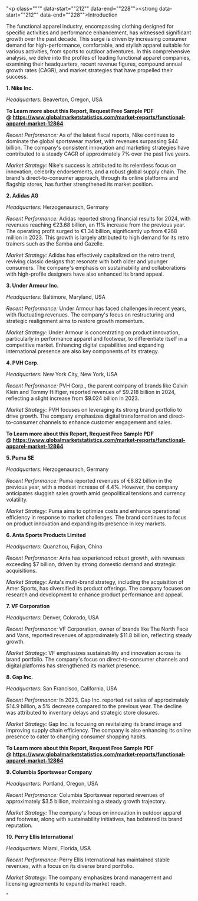 "<p class="""" data-start=""212"" data-end=""228""><strong data-start=""212"" data-end=""228"">Introduction</strong></p>
<p class="""" data-start=""230"" data-end=""387""><span class=""relative -mx-px my-[-0.2rem] rounded-sm px-px py-[0.2rem]"">The functional apparel industry, encompassing clothing designed for specific activities and performance enhancement, has witnessed significant growth over the past decade.</span> <span class=""relative -mx-px my-[-0.2rem] rounded-sm px-px py-[0.2rem]"">This surge is driven by increasing consumer demand for high-performance, comfortable, and stylish apparel suitable for various activities, from sports to outdoor adventures.</span> <span class=""relative -mx-px my-[-0.2rem] rounded-sm px-px py-[0.2rem]"">In this comprehensive analysis, we delve into the profiles of leading functional apparel companies, examining their headquarters, recent revenue figures, compound annual growth rates (CAGR), and market strategies that have propelled their success.</span></p>
<p class="""" data-start=""389"" data-end=""405""><strong data-start=""389"" data-end=""405"">1. Nike Inc.</strong></p>
<p class="""" data-start=""407"" data-end=""504""><em data-start=""407"" data-end=""422"">Headquarters:</em> <span class=""relative -mx-px my-[-0.2rem] rounded-sm px-px py-[0.2rem]"">Beaverton, Oregon, USA</span></p>
<p class="""" data-start=""407"" data-end=""504""><strong>To Learn more about this Report, Request Free Sample PDF @&nbsp;<a href=""https://www.globalmarketstatistics.com/market-reports/functional-apparel-market-12864"">https://www.globalmarketstatistics.com/market-reports/functional-apparel-market-12864</a></strong></p>
<p class="""" data-start=""506"" data-end=""647""><em data-start=""506"" data-end=""527"">Recent Performance:</em> <span class=""relative -mx-px my-[-0.2rem] rounded-sm px-px py-[0.2rem]"">As of the latest fiscal reports, Nike continues to dominate the global sportswear market, with revenues surpassing $44 billion.</span> <span class=""relative -mx-px my-[-0.2rem] rounded-sm px-px py-[0.2rem]"">The company's consistent innovation and marketing strategies have contributed to a steady CAGR of approximately 7% over the past five years.</span></p>
<p class="""" data-start=""649"" data-end=""791""><em data-start=""649"" data-end=""667"">Market Strategy:</em> <span class=""relative -mx-px my-[-0.2rem] rounded-sm px-px py-[0.2rem]"">Nike's success is attributed to its relentless focus on innovation, celebrity endorsements, and a robust global supply chain.</span> <span class=""relative -mx-px my-[-0.2rem] rounded-sm px-px py-[0.2rem]"">The brand's direct-to-consumer approach, through its online platforms and flagship stores, has further strengthened its market position.</span></p>
<p class="""" data-start=""793"" data-end=""809""><strong data-start=""793"" data-end=""809"">2. Adidas AG</strong></p>
<p class="""" data-start=""811"" data-end=""912""><em data-start=""811"" data-end=""826"">Headquarters:</em> <span class=""relative -mx-px my-[-0.2rem] rounded-sm px-px py-[0.2rem]"">Herzogenaurach, Germany</span></p>
<p class="""" data-start=""914"" data-end=""1141""><em data-start=""914"" data-end=""935"">Recent Performance:</em> <span class=""relative -mx-px my-[-0.2rem] rounded-sm px-px py-[0.2rem]"">Adidas reported strong financial results for 2024, with revenues reaching &euro;23.68 billion, an 11% increase from the previous year.</span> <span class=""relative -mx-px my-[-0.2rem] rounded-sm px-px py-[0.2rem]"">The operating profit surged to &euro;1.34 billion, significantly up from &euro;268 million in 2023.</span> <span class=""relative -mx-px my-[-0.2rem] rounded-sm px-px py-[0.2rem]"">This growth is largely attributed to high demand for its retro trainers such as the Samba and Gazelle.</span>&nbsp;</p>
<p class="""" data-start=""1143"" data-end=""1287""><em data-start=""1143"" data-end=""1161"">Market Strategy:</em> <span class=""relative -mx-px my-[-0.2rem] rounded-sm px-px py-[0.2rem]"">Adidas has effectively capitalized on the retro trend, reviving classic designs that resonate with both older and younger consumers.</span> <span class=""relative -mx-px my-[-0.2rem] rounded-sm px-px py-[0.2rem]"">The company's emphasis on sustainability and collaborations with high-profile designers have also enhanced its brand appeal.</span></p>
<p class="""" data-start=""1289"" data-end=""1313""><strong data-start=""1289"" data-end=""1313"">3. Under Armour Inc.</strong></p>
<p class="""" data-start=""1315"" data-end=""1416""><em data-start=""1315"" data-end=""1330"">Headquarters:</em> <span class=""relative -mx-px my-[-0.2rem] rounded-sm px-px py-[0.2rem]"">Baltimore, Maryland, USA</span></p>
<p class="""" data-start=""1418"" data-end=""1565""><em data-start=""1418"" data-end=""1439"">Recent Performance:</em> <span class=""relative -mx-px my-[-0.2rem] rounded-sm px-px py-[0.2rem]"">Under Armour has faced challenges in recent years, with fluctuating revenues.</span> <span class=""relative -mx-px my-[-0.2rem] rounded-sm px-px py-[0.2rem]"">The company's focus on restructuring and strategic realignment aims to restore growth momentum.</span></p>
<p class="""" data-start=""1567"" data-end=""1711""><em data-start=""1567"" data-end=""1585"">Market Strategy:</em> <span class=""relative -mx-px my-[-0.2rem] rounded-sm px-px py-[0.2rem]"">Under Armour is concentrating on product innovation, particularly in performance apparel and footwear, to differentiate itself in a competitive market.</span> <span class=""relative -mx-px my-[-0.2rem] rounded-sm px-px py-[0.2rem]"">Enhancing digital capabilities and expanding international presence are also key components of its strategy.</span></p>
<p class="""" data-start=""1713"" data-end=""1729""><strong data-start=""1713"" data-end=""1729"">4. PVH Corp.</strong></p>
<p class="""" data-start=""1731"" data-end=""1832""><em data-start=""1731"" data-end=""1746"">Headquarters:</em> <span class=""relative -mx-px my-[-0.2rem] rounded-sm px-px py-[0.2rem]"">New York City, New York, USA</span></p>
<p class="""" data-start=""1834"" data-end=""1981""><em data-start=""1834"" data-end=""1855"">Recent Performance:</em> <span class=""relative -mx-px my-[-0.2rem] rounded-sm px-px py-[0.2rem]"">PVH Corp., the parent company of brands like Calvin Klein and Tommy Hilfiger, reported revenues of $9.218 billion in 2024, reflecting a slight increase from $9.024 billion in 2023.</span></p>
<p class="""" data-start=""1983"" data-end=""2127""><em data-start=""1983"" data-end=""2001"">Market Strategy:</em> <span class=""relative -mx-px my-[-0.2rem] rounded-sm px-px py-[0.2rem]"">PVH focuses on leveraging its strong brand portfolio to drive growth.</span> <span class=""relative -mx-px my-[-0.2rem] rounded-sm px-px py-[0.2rem]"">The company emphasizes digital transformation and direct-to-consumer channels to enhance customer engagement and sales.</span></p>
<p class="""" data-start=""1983"" data-end=""2127""><strong>To Learn more about this Report, Request Free Sample PDF @&nbsp;<a href=""https://www.globalmarketstatistics.com/market-reports/functional-apparel-market-12864"">https://www.globalmarketstatistics.com/market-reports/functional-apparel-market-12864</a></strong></p>
<p class="""" data-start=""2129"" data-end=""2143""><strong data-start=""2129"" data-end=""2143"">5. Puma SE</strong></p>
<p class="""" data-start=""2145"" data-end=""2246""><em data-start=""2145"" data-end=""2160"">Headquarters:</em> <span class=""relative -mx-px my-[-0.2rem] rounded-sm px-px py-[0.2rem]"">Herzogenaurach, Germany</span></p>
<p class="""" data-start=""2248"" data-end=""2435""><em data-start=""2248"" data-end=""2269"">Recent Performance:</em> <span class=""relative -mx-px my-[-0.2rem] rounded-sm px-px py-[0.2rem]"">Puma reported revenues of &euro;8.82 billion in the previous year, with a modest increase of 4.4%.</span> <span class=""relative -mx-px my-[-0.2rem] rounded-sm px-px py-[0.2rem]"">However, the company anticipates sluggish sales growth amid geopolitical tensions and currency volatility.</span>&nbsp;</p>
<p class="""" data-start=""2437"" data-end=""2581""><em data-start=""2437"" data-end=""2455"">Market Strategy:</em> <span class=""relative -mx-px my-[-0.2rem] rounded-sm px-px py-[0.2rem]"">Puma aims to optimize costs and enhance operational efficiency in response to market challenges.</span> <span class=""relative -mx-px my-[-0.2rem] rounded-sm px-px py-[0.2rem]"">The brand continues to focus on product innovation and expanding its presence in key markets.</span></p>
<p class="""" data-start=""2583"" data-end=""2618""><strong data-start=""2583"" data-end=""2618"">6. Anta Sports Products Limited</strong></p>
<p class="""" data-start=""2620"" data-end=""2721""><em data-start=""2620"" data-end=""2635"">Headquarters:</em> <span class=""relative -mx-px my-[-0.2rem] rounded-sm px-px py-[0.2rem]"">Quanzhou, Fujian, China</span></p>
<p class="""" data-start=""2723"" data-end=""2830""><em data-start=""2723"" data-end=""2744"">Recent Performance:</em> <span class=""relative -mx-px my-[-0.2rem] rounded-sm px-px py-[0.2rem]"">Anta has experienced robust growth, with revenues exceeding $7 billion, driven by strong domestic demand and strategic acquisitions.</span></p>
<p class="""" data-start=""2832"" data-end=""2976""><em data-start=""2832"" data-end=""2850"">Market Strategy:</em> <span class=""relative -mx-px my-[-0.2rem] rounded-sm px-px py-[0.2rem]"">Anta's multi-brand strategy, including the acquisition of Amer Sports, has diversified its product offerings.</span> <span class=""relative -mx-px my-[-0.2rem] rounded-sm px-px py-[0.2rem]"">The company focuses on research and development to enhance product performance and appeal.</span></p>
<p class="""" data-start=""2978"" data-end=""2999""><strong data-start=""2978"" data-end=""2999"">7. VF Corporation</strong></p>
<p class="""" data-start=""3001"" data-end=""3102""><em data-start=""3001"" data-end=""3016"">Headquarters:</em> <span class=""relative -mx-px my-[-0.2rem] rounded-sm px-px py-[0.2rem]"">Denver, Colorado, USA</span></p>
<p class="""" data-start=""3104"" data-end=""3211""><em data-start=""3104"" data-end=""3125"">Recent Performance:</em> <span class=""relative -mx-px my-[-0.2rem] rounded-sm px-px py-[0.2rem]"">VF Corporation, owner of brands like The North Face and Vans, reported revenues of approximately $11.8 billion, reflecting steady growth.</span></p>
<p class="""" data-start=""3213"" data-end=""3357""><em data-start=""3213"" data-end=""3231"">Market Strategy:</em> <span class=""relative -mx-px my-[-0.2rem] rounded-sm px-px py-[0.2rem]"">VF emphasizes sustainability and innovation across its brand portfolio.</span> <span class=""relative -mx-px my-[-0.2rem] rounded-sm px-px py-[0.2rem]"">The company's focus on direct-to-consumer channels and digital platforms has strengthened its market presence.</span></p>
<p class="""" data-start=""3359"" data-end=""3374""><strong data-start=""3359"" data-end=""3374"">8. Gap Inc.</strong></p>
<p class="""" data-start=""3376"" data-end=""3477""><em data-start=""3376"" data-end=""3391"">Headquarters:</em> <span class=""relative -mx-px my-[-0.2rem] rounded-sm px-px py-[0.2rem]"">San Francisco, California, USA</span></p>
<p class="""" data-start=""3479"" data-end=""3666""><em data-start=""3479"" data-end=""3500"">Recent Performance:</em> <span class=""relative -mx-px my-[-0.2rem] rounded-sm px-px py-[0.2rem]"">In 2023, Gap Inc. reported net sales of approximately $14.9 billion, a 5% decrease compared to the previous year.</span> <span class=""relative -mx-px my-[-0.2rem] rounded-sm px-px py-[0.2rem]"">The decline was attributed to inventory delays and strategic store closures.</span></p>
<p class="""" data-start=""3668"" data-end=""3812""><em data-start=""3668"" data-end=""3686"">Market Strategy:</em> <span class=""relative -mx-px my-[-0.2rem] rounded-sm px-px py-[0.2rem]"">Gap Inc. is focusing on revitalizing its brand image and improving supply chain efficiency.</span> <span class=""relative -mx-px my-[-0.2rem] rounded-sm px-px py-[0.2rem]"">The company is also enhancing its online presence to cater to changing consumer shopping habits.</span></p>
<p class="""" data-start=""3668"" data-end=""3812""><strong>To Learn more about this Report, Request Free Sample PDF @&nbsp;<a href=""https://www.globalmarketstatistics.com/market-reports/functional-apparel-market-12864"">https://www.globalmarketstatistics.com/market-reports/functional-apparel-market-12864</a></strong></p>
<p class="""" data-start=""3814"" data-end=""3848""><strong data-start=""3814"" data-end=""3848"">9. Columbia Sportswear Company</strong></p>
<p class="""" data-start=""3850"" data-end=""3951""><em data-start=""3850"" data-end=""3865"">Headquarters:</em> <span class=""relative -mx-px my-[-0.2rem] rounded-sm px-px py-[0.2rem]"">Portland, Oregon, USA</span></p>
<p class="""" data-start=""3953"" data-end=""4060""><em data-start=""3953"" data-end=""3974"">Recent Performance:</em> <span class=""relative -mx-px my-[-0.2rem] rounded-sm px-px py-[0.2rem]"">Columbia Sportswear reported revenues of approximately $3.5 billion, maintaining a steady growth trajectory.</span></p>
<p class="""" data-start=""4062"" data-end=""4166""><em data-start=""4062"" data-end=""4080"">Market Strategy:</em> <span class=""relative -mx-px my-[-0.2rem] rounded-sm px-px py-[0.2rem]"">The company's focus on innovation in outdoor apparel and footwear, along with sustainability initiatives, has bolstered its brand reputation.</span></p>
<p class="""" data-start=""4168"" data-end=""4201""><strong data-start=""4168"" data-end=""4201"">10. Perry Ellis International</strong></p>
<p class="""" data-start=""4203"" data-end=""4304""><em data-start=""4203"" data-end=""4218"">Headquarters:</em> <span class=""relative -mx-px my-[-0.2rem] rounded-sm px-px py-[0.2rem]"">Miami, Florida, USA</span></p>
<p class="""" data-start=""4306"" data-end=""4413""><em data-start=""4306"" data-end=""4327"">Recent Performance:</em> <span class=""relative -mx-px my-[-0.2rem] rounded-sm px-px py-[0.2rem]"">Perry Ellis International has maintained stable revenues, with a focus on its diverse brand portfolio.</span></p>
<p class="""" data-start=""4415"" data-end=""4525""><em data-start=""4415"" data-end=""4433"">Market Strategy:</em> The company emphasizes brand management and licensing agreements to expand its market reach.</p>"

